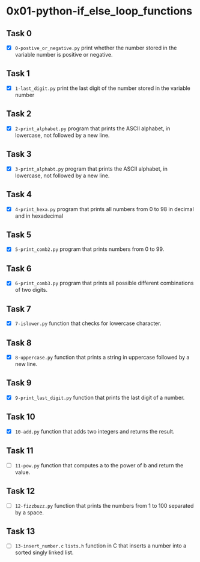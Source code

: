 # 0x01-python-if_else_loop_functions

## Task 0
- [x] `0-postive_or_negative.py` print whether the number stored in the variable number is positive or negative.

## Task 1
- [x] `1-last_digit.py` print the last digit of the number stored in the variable number

## Task 2
- [x] `2-print_alphabet.py` program that prints the ASCII alphabet, in lowercase, not followed by a new line.

## Task 3
- [x] `3-print_alphabt.py` program that prints the ASCII alphabet, in lowercase, not followed by a new line.

## Task 4
- [x] `4-print_hexa.py` program that prints all numbers from 0 to 98 in decimal and in hexadecimal 

## Task 5
- [x] `5-print_comb2.py` program that prints numbers from 0 to 99.

## Task 6
-[x] `6-print_comb3.py` program that prints all possible different combinations of two digits.

## Task 7
- [x] `7-islower.py` function that checks for lowercase character.

## Task 8
- [x] `8-uppercase.py` function that prints a string in uppercase followed by a new line.

## Task 9
- [x] `9-print_last_digit.py` function that prints the last digit of a number.

## Task 10
- [x] `10-add.py` function that adds two integers and returns the result.

## Task 11
- [ ] `11-pow.py` function that computes a to the power of b and return the value.

## Task 12
- [ ] `12-fizzbuzz.py` function that prints the numbers from 1 to 100 separated by a space.

## Task 13
- [ ] `13-insert_number.c` `lists.h` function in C that inserts a number into a sorted singly linked list.
